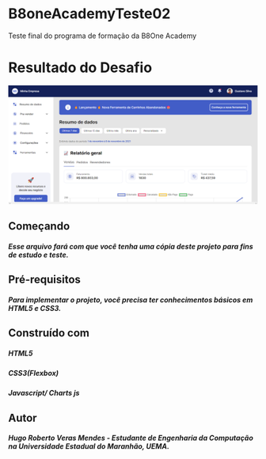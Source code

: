 # B8oneAcademyTeste02
Teste final do programa de formação da B8One Academy

# Resultado do Desafio 

![Imagem do projeto final](https://github.com/HugoMendess/B8oneAcademyTeste02/blob/main/assets/images/projeto__resultado.png)

## Começando
##### Esse arquivo fará com que você tenha uma cópia deste projeto para fins de estudo e teste.

## Pré-requisitos
##### Para implementar o projeto, você precisa ter conhecimentos básicos em HTML5 e CSS3.

## Construído com
##### HTML5
##### CSS3(Flexbox)
##### Javascript/ Charts js

## Autor
##### Hugo Roberto Veras Mendes - Estudante de Engenharia da Computação na Universidade Estadual do Maranhão, UEMA.
